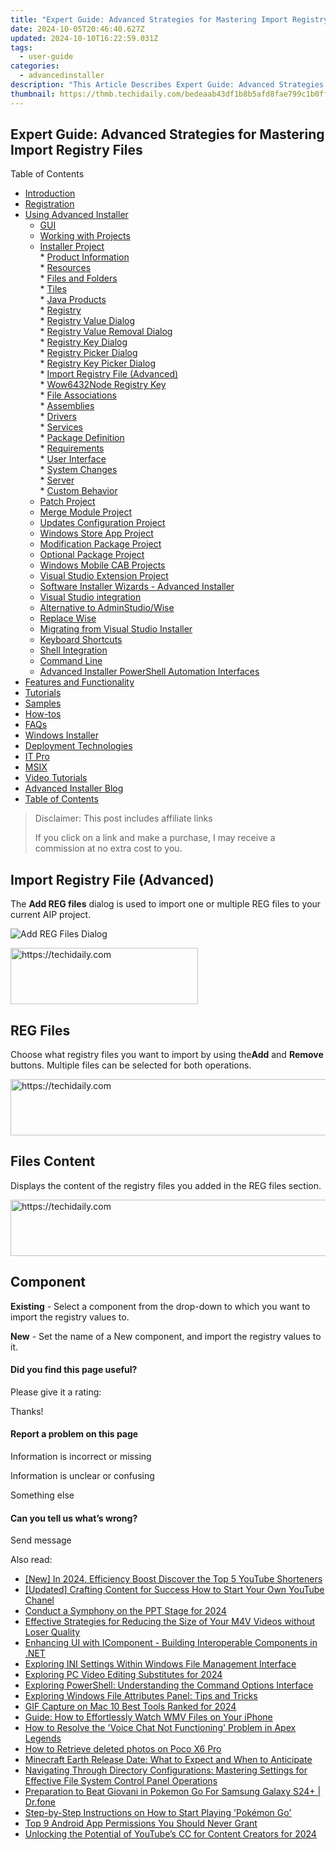 ```yaml
---
title: "Expert Guide: Advanced Strategies for Mastering Import Registry Files"
date: 2024-10-05T20:46:40.627Z
updated: 2024-10-10T16:22:59.031Z
tags:
  - user-guide
categories:
  - advancedinstaller
description: "This Article Describes Expert Guide: Advanced Strategies for Mastering Import Registry Files"
thumbnail: https://thmb.techidaily.com/bedeaab43df1b8b5afd8fae799c1b0ff2cb5a9adc8ca952932303c5e2c53ba39.jpg
---
```


## Expert Guide: Advanced Strategies for Mastering Import Registry Files

Table of Contents

* [Introduction](https://tools.techidaily.com/advancedinstaller/products/)
* [Registration](https://tools.techidaily.com/advancedinstaller/products/)
* [Using Advanced Installer](https://tools.techidaily.com/advancedinstaller/products/)  
   * [GUI](https://tools.techidaily.com/advancedinstaller/products/)  
   * [Working with Projects](https://tools.techidaily.com/advancedinstaller/products/)  
   * [Installer Project](https://tools.techidaily.com/advancedinstaller/products/)  
         * [Product Information](https://tools.techidaily.com/advancedinstaller/products/)  
         * [Resources](https://tools.techidaily.com/advancedinstaller/products/)  
                  * [Files and Folders](https://tools.techidaily.com/advancedinstaller/products/)  
                  * [Tiles](https://tools.techidaily.com/advancedinstaller/products/)  
                  * [Java Products](https://tools.techidaily.com/advancedinstaller/products/)  
                  * [Registry](https://tools.techidaily.com/advancedinstaller/products/)  
                              * [Registry Value Dialog](https://tools.techidaily.com/advancedinstaller/products/)  
                              * [Registry Value Removal Dialog](https://tools.techidaily.com/advancedinstaller/products/)  
                              * [Registry Key Dialog](https://tools.techidaily.com/advancedinstaller/products/)  
                              * [Registry Picker Dialog](https://tools.techidaily.com/advancedinstaller/products/)  
                              * [Registry Key Picker Dialog](https://tools.techidaily.com/advancedinstaller/products/)  
                              * [Import Registry File (Advanced)](https://www.advancedinstaller.com/user-guide/registry-import-file-advanced.html "Import Registry File (Advanced)")  
                              * [Wow6432Node Registry Key](https://tools.techidaily.com/advancedinstaller/products/)  
                  * [File Associations](https://tools.techidaily.com/advancedinstaller/products/)  
                  * [Assemblies](https://tools.techidaily.com/advancedinstaller/products/)  
                  * [Drivers](https://tools.techidaily.com/advancedinstaller/products/)  
                  * [Services](https://tools.techidaily.com/advancedinstaller/products/)  
         * [Package Definition](https://tools.techidaily.com/advancedinstaller/products/)  
         * [Requirements](https://tools.techidaily.com/advancedinstaller/products/)  
         * [User Interface](https://tools.techidaily.com/advancedinstaller/products/)  
         * [System Changes](https://tools.techidaily.com/advancedinstaller/products/)  
         * [Server](https://tools.techidaily.com/advancedinstaller/products/)  
         * [Custom Behavior](https://tools.techidaily.com/advancedinstaller/products/)  
   * [Patch Project](https://tools.techidaily.com/advancedinstaller/products/)  
   * [Merge Module Project](https://tools.techidaily.com/advancedinstaller/products/)  
   * [Updates Configuration Project](https://tools.techidaily.com/advancedinstaller/products/)  
   * [Windows Store App Project](https://tools.techidaily.com/advancedinstaller/products/)  
   * [Modification Package Project](https://tools.techidaily.com/advancedinstaller/products/)  
   * [Optional Package Project](https://tools.techidaily.com/advancedinstaller/products/)  
   * [Windows Mobile CAB Projects](https://tools.techidaily.com/advancedinstaller/products/)  
   * [Visual Studio Extension Project](https://tools.techidaily.com/advancedinstaller/products/)  
   * [Software Installer Wizards - Advanced Installer](https://tools.techidaily.com/advancedinstaller/products/)  
   * [Visual Studio integration](https://tools.techidaily.com/advancedinstaller/products/)  
   * [Alternative to AdminStudio/Wise](https://tools.techidaily.com/advancedinstaller/products/)  
   * [Replace Wise](https://tools.techidaily.com/advancedinstaller/products/)  
   * [Migrating from Visual Studio Installer](https://tools.techidaily.com/advancedinstaller/products/)  
   * [Keyboard Shortcuts](https://tools.techidaily.com/advancedinstaller/products/)  
   * [Shell Integration](https://tools.techidaily.com/advancedinstaller/products/)  
   * [Command Line](https://tools.techidaily.com/advancedinstaller/products/)  
   * [Advanced Installer PowerShell Automation Interfaces](https://tools.techidaily.com/advancedinstaller/products/)
* [Features and Functionality](https://tools.techidaily.com/advancedinstaller/products/)
* [Tutorials](https://tools.techidaily.com/advancedinstaller/products/)
* [Samples](https://tools.techidaily.com/advancedinstaller/products/)
* [How-tos](https://tools.techidaily.com/advancedinstaller/products/)
* [FAQs](https://tools.techidaily.com/advancedinstaller/products/)
* [Windows Installer](https://tools.techidaily.com/advancedinstaller/products/)
* [Deployment Technologies](https://tools.techidaily.com/advancedinstaller/products/)
* [IT Pro](https://tools.techidaily.com/advancedinstaller/products/)
* [MSIX](https://tools.techidaily.com/advancedinstaller/products/)
* [Video Tutorials](https://tools.techidaily.com/advancedinstaller/products/)
* [Advanced Installer Blog](https://tools.techidaily.com/advancedinstaller/products/)
* [Table of Contents](https://tools.techidaily.com/advancedinstaller/products/)

>  Disclaimer: This post includes affiliate links
>
>  If you click on a link and make a purchase, I may receive a commission at no extra cost to you.
>

## Import Registry File (Advanced)

The **Add REG files** dialog is used to import one or multiple REG files to your current AIP project. 

![Add REG Files Dialog](https://cdn.advancedinstaller.com/img/dialog/import-reg.png "Add REG Files Dialog")  

<!-- affiliate ads begin -->
<a href="https://aligracehair.sjv.io/c/5597632/2135399/19272" target="_top" id="2135399">
  <img src="//a.impactradius-go.com/display-ad/19272-2135399" border="0" alt="https://techidaily.com" width="300" height="90"/>
</a>
<img height="0" width="0" src="https://aligracehair.sjv.io/i/5597632/2135399/19272" style="position:absolute;visibility:hidden;" border="0" />
<!-- affiliate ads end -->

## REG Files

Choose what registry files you want to import by using the**Add** and **Remove** buttons. Multiple files can be selected for both operations.

<!-- affiliate ads begin -->
<a href="https://appsumo.8odi.net/c/5597632/2094429/7443" target="_top" id="2094429">
  <img src="//a.impactradius-go.com/display-ad/7443-2094429" border="0" alt="https://techidaily.com" width="728" height="90"/>
</a>
<img height="0" width="0" src="https://appsumo.8odi.net/i/5597632/2094429/7443" style="position:absolute;visibility:hidden;" border="0" />
<!-- affiliate ads end -->

## Files Content

Displays the content of the registry files you added in the REG files section.

<!-- affiliate ads begin -->
<a href="https://laganoo.pxf.io/c/5597632/1528688/16446" target="_top" id="1528688">
  <img src="//a.impactradius-go.com/display-ad/16446-1528688" border="0" alt="https://techidaily.com" width="728" height="90"/>
</a>
<img height="0" width="0" src="https://laganoo.pxf.io/i/5597632/1528688/16446" style="position:absolute;visibility:hidden;" border="0" />
<!-- affiliate ads end -->

## Component

**Existing** \- Select a component from the drop-down to which you want to import the registry values to.

**New** \- Set the name of a New component, and import the registry values to it.

#### Did you find this page useful?

Please give it a rating:

 Thanks!

#### Report a problem on this page

Information is incorrect or missing

Information is unclear or confusing

Something else

#### Can you tell us what’s wrong?

Send message

<ins class="adsbygoogle"
     style="display:block"
     data-ad-format="autorelaxed"
     data-ad-client="ca-pub-7571918770474297"
     data-ad-slot="1223367746"></ins>

<ins class="adsbygoogle"
     style="display:block"
     data-ad-client="ca-pub-7571918770474297"
     data-ad-slot="8358498916"
     data-ad-format="auto"
     data-full-width-responsive="true"></ins>

<span class="atpl-alsoreadstyle">Also read:</span>
<div><ul>
<li><a href="https://facebook-video-footage.techidaily.com/new-in-2024-efficiency-boost-discover-the-top-5-youtube-shorteners/"><u>[New] In 2024, Efficiency Boost Discover the Top 5 YouTube Shorteners</u></a></li>
<li><a href="https://youtube-clips.techidaily.com/updated-crafting-content-for-success-how-to-start-your-own-youtube-chanel/"><u>[Updated] Crafting Content for Success How to Start Your Own YouTube Chanel</u></a></li>
<li><a href="https://extra-resources.techidaily.com/conduct-a-symphony-on-the-ppt-stage-for-2024/"><u>Conduct a Symphony on the PPT Stage for 2024</u></a></li>
<li><a href="https://fox-triigers.techidaily.com/effective-strategies-for-reducing-the-size-of-your-m4v-videos-without-loser-quality/"><u>Effective Strategies for Reducing the Size of Your M4V Videos without Loser Quality</u></a></li>
<li><a href="https://fox-triigers.techidaily.com/enhancing-ui-with-icomponent-building-interoperable-components-in-net/"><u>Enhancing UI with IComponent - Building Interoperable Components in .NET</u></a></li>
<li><a href="https://fox-triigers.techidaily.com/exploring-ini-settings-within-windows-file-management-interface/"><u>Exploring INI Settings Within Windows File Management Interface</u></a></li>
<li><a href="https://fox-hovers.techidaily.com/exploring-pc-video-editing-substitutes-for-2024/"><u>Exploring PC Video Editing Substitutes for 2024</u></a></li>
<li><a href="https://fox-triigers.techidaily.com/exploring-powershell-understanding-the-command-options-interface/"><u>Exploring PowerShell: Understanding the Command Options Interface</u></a></li>
<li><a href="https://fox-triigers.techidaily.com/exploring-windows-file-attributes-panel-tips-and-tricks/"><u>Exploring Windows File Attributes Panel: Tips and Tricks</u></a></li>
<li><a href="https://screen-video-capture.techidaily.com/gif-capture-on-mac-10-best-tools-ranked-for-2024/"><u>GIF Capture on Mac 10 Best Tools Ranked for 2024</u></a></li>
<li><a href="https://fox-triigers.techidaily.com/guide-how-to-effortlessly-watch-wmv-files-on-your-iphone/"><u>Guide: How to Effortlessly Watch WMV Files on Your iPhone</u></a></li>
<li><a href="https://sound-issues.techidaily.com/how-to-resolve-the-voice-chat-not-functioning-problem-in-apex-legends/"><u>How to Resolve the 'Voice Chat Not Functioning' Problem in Apex Legends</u></a></li>
<li><a href="https://blog-min.techidaily.com/how-to-retrieve-deleted-photos-on-poco-x6-pro-by-stellar-photo-recovery-android-mobile-photo-recover/"><u>How to Retrieve deleted photos on Poco X6 Pro</u></a></li>
<li><a href="https://fox-triigers.techidaily.com/minecraft-earth-release-date-what-to-expect-and-when-to-anticipate/"><u>Minecraft Earth Release Date: What to Expect and When to Anticipate</u></a></li>
<li><a href="https://fox-triigers.techidaily.com/navigating-through-directory-configurations-mastering-settings-for-effective-file-system-control-panel-operations/"><u>Navigating Through Directory Configurations: Mastering Settings for Effective File System Control Panel Operations</u></a></li>
<li><a href="https://change-location.techidaily.com/preparation-to-beat-giovani-in-pokemon-go-for-samsung-galaxy-s24plus-drfone-by-drfone-virtual-android/"><u>Preparation to Beat Giovani in Pokemon Go For Samsung Galaxy S24+ | Dr.fone</u></a></li>
<li><a href="https://techno-recovery.techidaily.com/step-by-step-instructions-on-how-to-start-playing-pokemon-go/"><u>Step-by-Step Instructions on How to Start Playing 'Pokémon Go'</u></a></li>
<li><a href="https://fox-triigers.techidaily.com/top-9-android-app-permissions-you-should-never-grant/"><u>Top 9 Android App Permissions You Should Never Grant</u></a></li>
<li><a href="https://facebook-record-videos.techidaily.com/unlocking-the-potential-of-youtubes-cc-for-content-creators-for-2024/"><u>Unlocking the Potential of YouTube’s CC for Content Creators for 2024</u></a></li>
</ul></div>

